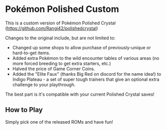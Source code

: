 # Pokémon Polished Custom

This is a custom version of Pokémon Polished Crystal (https://github.com/Rangi42/polishedcrystal)

Changes to the original include, but are not limited to:

* Changed up some shops to allow purchase of previously-unique or hard-to-get items.
* Added extra Pokémon to the wild encounter tables of various areas (no more forced breeding to get extra starters, etc.)
* Halved the price of Game Corner Coins.
* Added the "Elite Faux" (thanks Big Red on discord for the name idea!) to Indigo Plateau - a set of super tough trainers that give an optional extra challenge to your playthrough.

The best part is it's compatible with your current Polished Crystal saves!

## How to Play

Simply pick one of the released ROMs and have fun!

